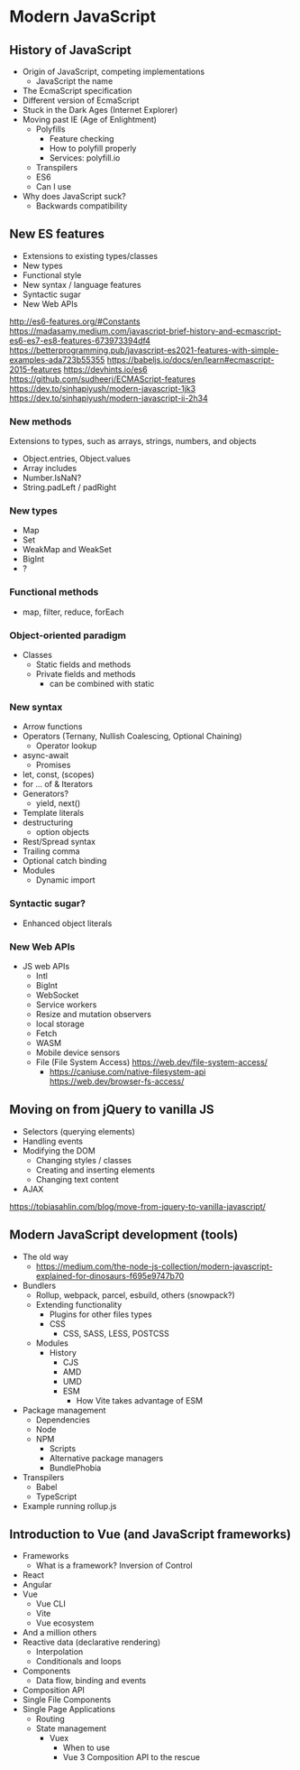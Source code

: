 # Modern JavaScript

## History of JavaScript
  - Origin of JavaScript, competing implementations
    - JavaScript the name
  - The EcmaScript specification
  - Different version of EcmaScript
  - Stuck in the Dark Ages (Internet Explorer)
  - Moving past IE (Age of Enlightment)
    - Polyfills
      - Feature checking
      - How to polyfill properly
      - Services: polyfill.io
    - Transpilers
    - ES6
    - Can I use
  - Why does JavaScript suck?
    - Backwards compatibility


## New ES features
  - Extensions to existing types/classes
  - New types
  - Functional style
  - New syntax / language features
  - Syntactic sugar
  - New Web APIs

http://es6-features.org/#Constants
https://madasamy.medium.com/javascript-brief-history-and-ecmascript-es6-es7-es8-features-673973394df4
https://betterprogramming.pub/javascript-es2021-features-with-simple-examples-ada723b55355
https://babeljs.io/docs/en/learn#ecmascript-2015-features
https://devhints.io/es6
https://github.com/sudheerj/ECMAScript-features
https://dev.to/sinhapiyush/modern-javascript-1jk3
https://dev.to/sinhapiyush/modern-javascript-ii-2h34



### New methods
Extensions to types, such as arrays, strings, numbers, and objects
- Object.entries, Object.values
- Array includes
- Number.IsNaN?
- String.padLeft / padRight

### New types
- Map
- Set
- WeakMap and WeakSet
- BigInt
- ?

### Functional methods
- map, filter, reduce, forEach

### Object-oriented paradigm
- Classes
  - Static fields and methods
  - Private fields and methods
    - can be combined with static

### New syntax
- Arrow functions
- Operators (Ternany, Nullish Coalescing, Optional Chaining)
  - Operator lookup
- async-await
  - Promises
- let, const, (scopes)
- for ... of & Iterators
- Generators?
  - yield, next()
- Template literals
- destructuring
	- option objects
- Rest/Spread syntax
- Trailing comma
- Optional catch binding
- Modules
  - Dynamic import


### Syntactic sugar?
- Enhanced object literals

### New Web APIs
- JS web APIs
	- Intl
	- BigInt
	- WebSocket
	- Service workers
	- Resize and mutation observers
	- local storage
	- Fetch
	- WASM
	- Mobile device sensors
	- File (File System Access) https://web.dev/file-system-access/
		- https://caniuse.com/native-filesystem-api
		https://web.dev/browser-fs-access/



## Moving on from jQuery to vanilla JS
  - Selectors (querying elements)
  - Handling events
  - Modifying the DOM
    - Changing styles / classes
    - Creating and inserting elements
    - Changing text content
  - AJAX

https://tobiasahlin.com/blog/move-from-jquery-to-vanilla-javascript/

## Modern JavaScript development (tools)
  - The old way
    - https://medium.com/the-node-js-collection/modern-javascript-explained-for-dinosaurs-f695e9747b70
  - Bundlers
    - Rollup, webpack, parcel, esbuild, others (snowpack?)
    - Extending functionality
      - Plugins for other files types
      - CSS
        - CSS, SASS, LESS, POSTCSS
    - Modules
      - History
        - CJS
        - AMD
        - UMD
        - ESM
          - How Vite takes advantage of ESM
  - Package management
    - Dependencies
    - Node
    - NPM
      - Scripts
      - Alternative package managers
      - BundlePhobia
  - Transpilers
    - Babel
    - TypeScript
- Example running rollup.js

## Introduction to Vue (and JavaScript frameworks)
  - Frameworks
    - What is a framework? Inversion of Control
  - React
  - Angular
  - Vue
    - Vue CLI
    - Vite
    - Vue ecosystem
  - And a million others
  - Reactive data (declarative rendering)
    - Interpolation
    - Conditionals and loops
  - Components
    - Data flow, binding and events
  - Composition API
  - Single File Components
  - Single Page Applications
    - Routing
    - State management
      - Vuex
        - When to use
        - Vue 3 Composition API to the rescue